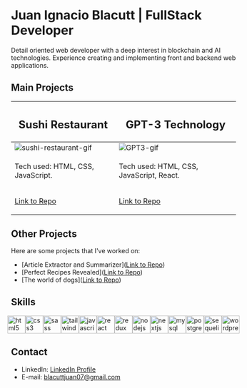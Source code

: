 # Juan Ignacio Blacutt | FullStack Developer

Detail oriented web developer with a deep interest in blockchain and AI technologies. Experience creating and implementing front and backend web applications.

## Main Projects

| <h2>Sushi Restaurant</h2> | <h2>GPT-3 Technology</h2> |
| ------------------------- | ------------------------- |
| ![sushi-restaurant-gif](https://github.com/JIB2017/sushi-restaurant-website/assets/31837873/7318997e-7c67-4998-b556-4f5da2c4ec9d) | ![GPT3-gif](https://github.com/JIB2017/GPT-3/assets/31837873/b7756d41-bd92-43a1-9e2e-70b19365a751) |
| <p>Tech used: HTML, CSS, JavaScript.</p>| <p>Tech used: HTML, CSS, JavaScript, React.</p> |
| <p>[Link to Repo](https://github.com/JIB2017/sushi-restaurant-website)</p>| <p>[Link to Repo](https://github.com/JIB2017/GPT-3)</p> |



## Other Projects

Here are some projects that I've worked on:

- [Article Extractor and Summarizer]([Link to Repo](https://github.com/JIB2017/less-text))
- [Perfect Recipes Revealed]([Link to Repo](https://github.com/JIB2017/PI-Food-main))
- [The world of dogs]([Link to Repo](https://github.com/JIB2017/PI-Dogs-main))

## Skills
<div style="display: flex; justify-content: center;">
  <img src="https://cdn.jsdelivr.net/gh/devicons/devicon/icons/html5/html5-original-wordmark.svg" alt="html5" width="40" height="40" />
  <img src="https://cdn.jsdelivr.net/gh/devicons/devicon/icons/css3/css3-original.svg" alt="css3" width="40px" height="40px" />
  <img src="https://cdn.jsdelivr.net/gh/devicons/devicon/icons/sass/sass-original.svg" alt="sass" width="40px" height="40px" />  
  <img src="https://cdn.jsdelivr.net/gh/devicons/devicon/icons/tailwindcss/tailwindcss-plain.svg" alt="tailwind" width="40px" height="40px" />

  <img src="https://cdn.jsdelivr.net/gh/devicons/devicon/icons/javascript/javascript-original.svg" alt="javascript" width="40px" height="40px" />

  <img src="https://cdn.jsdelivr.net/gh/devicons/devicon/icons/react/react-original-wordmark.svg" alt="react" width="40px" height="40px" />
  <img src="https://cdn.jsdelivr.net/gh/devicons/devicon/icons/redux/redux-original.svg" alt="redux" width="40px" height="40px" />
  <img src="https://cdn.jsdelivr.net/gh/devicons/devicon/icons/nodejs/nodejs-original.svg" alt="nodejs" width="40px" height="40px" />
  <img src="https://cdn.jsdelivr.net/gh/devicons/devicon/icons/nextjs/nextjs-line.svg" alt="nextjs" width="40px" height="40px" />

  <img src="https://cdn.jsdelivr.net/gh/devicons/devicon/icons/mysql/mysql-original-wordmark.svg" alt="mysql" width="40px" height="40px" />
  <img src="https://cdn.jsdelivr.net/gh/devicons/devicon/icons/postgresql/postgresql-original-wordmark.svg" alt="postgresql" width="40px" height="40px" />
  <img src="https://cdn.jsdelivr.net/gh/devicons/devicon/icons/sequelize/sequelize-original.svg" alt="sequelize" width="40px" height="40px" />
  <img src="https://cdn.jsdelivr.net/gh/devicons/devicon/icons/wordpress/wordpress-original.svg" alt="wordpress" width="40px" height="40px" />
</div>



## Contact

- LinkedIn: [LinkedIn Profile](https://www.linkedin.com/in/juan-ignacio-blacutt-web-design/)
- E-mail: blacuttjuan07@gmail.com
